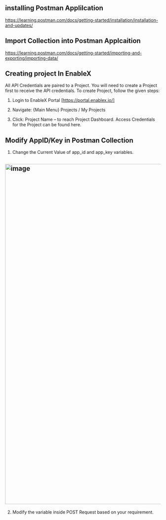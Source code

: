 ## installing  Postman Applilcation

https://learning.postman.com/docs/getting-started/installation/installation-and-updates/

## Import Collection into Postman Applcaition

https://learning.postman.com/docs/getting-started/importing-and-exporting/importing-data/

## Creating project In EnableX 

All API Credentials are paired to a Project. You will need to create a Project first to receive the API credentials. To create Project, follow the given steps:

  1)  Login to EnableX Portal [https://portal.enablex.io/]

  2)  Navigate: {Main Menu} Projects / My Projects

  3)  Click: Project Name – to reach Project Dashboard. Access Credentials for the Project can be found here.

## Modify AppID/Key in Postman Collection

  1) Change the Current Value of app_id and app_key variables.
    

 ##   <img width="1100" alt="image" src="https://github.com/user-attachments/assets/7deed072-0d47-4153-8ce3-6341131763e1">


   2) Modify the variable inside POST Request based on your requirement.

    






